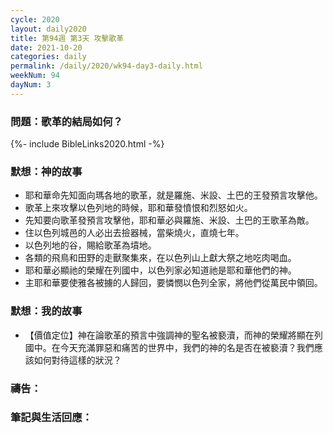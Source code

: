 ```yaml
---
cycle: 2020
layout: daily2020
title: 第94週 第3天 攻擊歌革
date: 2021-10-20
categories: daily
permalink: /daily/2020/wk94-day3-daily.html
weekNum: 94
dayNum: 3
---
```


### 問題：歌革的結局如何？

{%- include BibleLinks2020.html -%}

### 默想：神的故事
+ 耶和華命先知面向瑪各地的歌革，就是羅施、米設、土巴的王發預言攻擊他。
+ 歌革上來攻擊以色列地的時候，耶和華發憤恨和烈怒如火。
+ 先知要向歌革發預言攻擊他，耶和華必與羅施、米設、土巴的王歌革為敵。
+ 住以色列城邑的人必出去撿器械，當柴燒火，直燒七年。
+ 以色列地的谷，賜給歌革為墳地。
+ 各類的飛鳥和田野的走獸聚集來，在以色列山上獻大祭之地吃肉喝血。
+ 耶和華必顯祂的榮耀在列國中，以色列家必知道祂是耶和華他們的神。
+ 主耶和華要使雅各被擄的人歸回，要憐憫以色列全家，將他們從萬民中領回。

### 默想：我的故事
+ 【價值定位】神在論歌革的預言中強調神的聖名被褻瀆，而神的榮耀將顯在列國中。在今天充滿罪惡和痛苦的世界中，我們的神的名是否在被褻瀆？我們應該如何對待這樣的狀況？

### 禱告：

### 筆記與生活回應：
